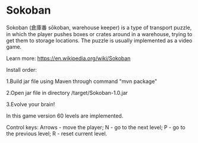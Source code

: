 # Sokoban

Sokoban (倉庫番 sōkoban, warehouse keeper) is a type of transport puzzle, in which the player pushes boxes or crates around in a warehouse, trying to get them to storage locations. The puzzle is usually implemented as a video game.

Learn more: https://en.wikipedia.org/wiki/Sokoban

Install order:

1.Build jar file using Maven through command "mvn package"

2.Open jar file in directory /target/Sokoban-1.0.jar

3.Evolve your brain!

In this game version 60 levels are implemented.

Сontrol keys:
Arrows - move the player;
N - go to the next level;
P - go to the previous level;
R - reset current level.
